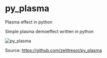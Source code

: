 # py_plasma
Plasma effect in python

Simple plasma demoeffect written in python

![py_plasma](https://github.com/user-attachments/assets/637029c9-e3b5-42b3-88ec-d4c4ae93f608)

Source: https://github.com/zeittresor/py_plasma
